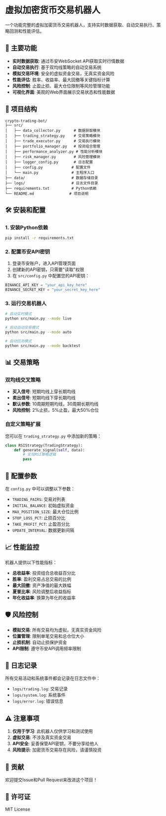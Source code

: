 # 虚拟加密货币交易机器人

一个功能完整的虚拟加密货币交易机器人，支持实时数据获取、自动交易执行、策略回测和性能评估。

## 🚀 主要功能

- **实时数据获取**: 通过币安WebSocket API获取实时行情数据
- **自动交易执行**: 基于双均线策略的自动交易系统
- **模拟交易环境**: 安全的虚拟资金交易，无真实资金风险
- **性能评估**: 胜率、收益率、最大回撤等关键指标计算
- **风险控制**: 止盈止损、最大仓位限制等风险管理功能
- **可视化界面**: 美观的Web界面展示交易状态和性能数据

## 📁 项目结构

```
crypto-trading-bot/
├── src/
│   ├── data_collector.py      # 数据获取模块
│   ├── trading_strategy.py    # 交易策略模块
│   ├── trade_executor.py      # 交易执行模块
│   ├── portfolio_manager.py   # 投资组合管理
│   ├── performance_analyzer.py # 性能分析模块
│   ├── risk_manager.py        # 风险管理模块
│   ├── logger_config.py       # 日志配置
│   ├── config.py             # 配置文件
│   └── main.py               # 主程序入口
├── data/                     # 数据存储目录
├── logs/                     # 日志文件目录
├── requirements.txt          # Python依赖
└── README.md                # 项目说明
```

## 🛠️ 安装和配置

### 1. 安装Python依赖

```bash
pip install -r requirements.txt
```

### 2. 配置币安API密钥

1. 登录币安账户，进入API管理页面
2. 创建新的API密钥，只需要"读取"权限
3. 在 `src/config.py` 中配置您的API密钥：

```python
BINANCE_API_KEY = "your_api_key_here"
BINANCE_SECRET_KEY = "your_secret_key_here"
```

### 3. 运行交易机器人

```bash
# 启动实时模式
python src/main.py --mode live

# 启动自动交易模式
python src/main.py --mode auto

# 启动回测模式
python src/main.py --mode backtest
```

## 📊 交易策略

### 双均线交叉策略

- **买入信号**: 短期均线上穿长期均线
- **卖出信号**: 短期均线下穿长期均线
- **默认参数**: 10周期短期均线，30周期长期均线
- **风险控制**: 2%止损，5%止盈，最大50%仓位

### 自定义策略扩展

您可以在 `trading_strategy.py` 中添加新的策略：

```python
class RSIStrategy(TradingStrategy):
    def generate_signal(self, data):
        # 实现RSI策略逻辑
        pass
```

## 🔧 配置参数

在 `config.py` 中可以调整以下参数：

- `TRADING_PAIRS`: 交易对列表
- `INITIAL_BALANCE`: 初始虚拟资金
- `MAX_POSITION_SIZE`: 最大仓位比例
- `STOP_LOSS_PCT`: 止损百分比
- `TAKE_PROFIT_PCT`: 止盈百分比
- `UPDATE_INTERVAL`: 数据更新间隔

## 📈 性能监控

机器人提供以下性能指标：

- **总收益率**: 投资组合总收益百分比
- **胜率**: 盈利交易占总交易的比例
- **最大回撤**: 资产净值的最大跌幅
- **夏普比率**: 风险调整后收益指标
- **年化收益率**: 换算为年化的收益率

## 🛡️ 风险控制

- **模拟交易**: 所有交易均为虚拟，无真实资金风险
- **位置管理**: 限制单笔交易和总仓位大小
- **止损机制**: 自动止损保护资金
- **API限制**: 遵守币安API调用频率限制

## 📝 日志记录

所有交易活动和系统事件都会记录在日志文件中：

- `logs/trading.log`: 交易记录
- `logs/system.log`: 系统事件
- `logs/error.log`: 错误信息

## ⚠️ 注意事项

1. **仅用于学习**: 此机器人仅供学习和测试使用
2. **虚拟交易**: 不涉及真实资金交易
3. **API安全**: 妥善保管API密钥，不要分享给他人
4. **风险提示**: 加密货币交易存在风险，请谨慎投资

## 🤝 贡献

欢迎提交Issue和Pull Request来改进这个项目！

## 📄 许可证

MIT License